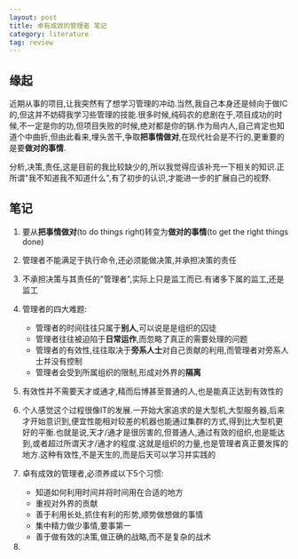 ```yaml
---
layout: post
title: 卓有成效的管理者 笔记
category: literature
tag: review
---
```


## 缘起

近期从事的项目,让我突然有了想学习管理的冲动.当然,我自己本身还是倾向于做IC的,但这并不妨碍我学习些管理的技能.很多时候,纯码农的悲剧在于,项目成功的时候,不一定是你的功,但项目失败的时候,绝对都是你的锅.作为局内人,自己肯定也知道个中曲折,但由此看来,埋头苦干,争取**把事情做对**,在现代社会是不行的,更重要的是要**做对的事情**.

分析,决策,责任,这是目前的我比较缺少的,所以我觉得应该补充一下相关的知识.正所谓"我不知道我不知道什么",有了初步的认识,才能进一步的扩展自己的视野.

## 笔记

1. 要从**把事情做对**(to do things right)转变为**做对的事情**(to get the right things done)

2. 管理者不能满足于执行命令,还必须能做决策,并承担决策的责任

3. 不承担决策与其责任的"管理者",实际上只是监工而已.有诸多下属的监工,还是监工

4. 管理者的四大难题:
    * 管理者的时间往往只属于**别人**,可以说是是组织的囚徒
    * 管理者往往被迫陷于**日常运作**,而忽略了真正的需要处理的问题
    * 管理者的有效性,往往取决于**旁系人士**对自己贡献的利用,而管理者对旁系人士并没有控制
    * 管理者会受到所属组织的限制,形成对外界的**隔离**
    
5. 有效性并不需要天才或通才,精而后博甚至普通的人,也是能真正达到有效性的

6.  个人感觉这个过程很像IT的发展.一开始大家追求的是大型机,大型服务器,后来才开始意识到,便宜性能相对较差的机器也能通过集群的方式,得到比大型机更好的平衡.也就是说,天才/通才是很厉害的,但普通人,通过有效的组织,也是能达到,或者超过所谓天才/通才的程度.这就是组织的力量,也是管理者真正要发挥的地方.这种有效性,不是天生的,而是后天可以学习并实践的

7. 卓有成效的管理者,必须养成以下5个习惯:
    * 知道如何利用时间并将时间用在合适的地方
    * 重视对外界的贡献
    * 善于利用长处,抓住有利的形势,顺势做想做的事情
    * 集中精力做少事情,要事第一
    * 善于做有效的决策,做正确的战略,而不是复杂的战术

8. 






















